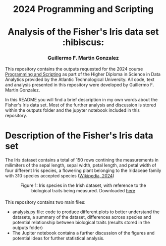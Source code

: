 <h1 align=center><b>2024 Programming and Scripting</b></h1>
<h1 align=center>Analysis of the Fisher's Iris data set :hibiscus:</h1>
<h3 align=center>Guillermo F. Martin Gonzalez</h3>

<p>
This repository contains the outputs requested for the 2024 course <u>Programming and Scripting</u> as part of the Higher Diploma in Science in Data Analytics provided by the Atlantic Technological University. All code, text and analysis presented in this repository were developed by Guillermo F. Martin Gonzalez. 

In this README you will find a brief description in my own words about the Fisher's Iris data set. Most of the further analysis and discussion is stored within the outputs folder and the jupyter notebook included in this repository.
</p>

<h1 align=left>Description of the Fisher's Iris data set</h1>

<p>
The Iris dataset contains a total of 150 rows contining the measurements in milimiters of the sepal length, sepal width, petal length, and petal width of four different Iris species, a flowering plant belonging to the Iridaceae family with 310 species accepted species (<a href="https://en.wikipedia.org/wiki/Iris_(plant)">Wikipedia, 2024</a>)
</p>

<figure align=center style="margin-bottom: 20px;>
    <img src="https://miro.medium.com/v2/resize:fit:720/format:webp/1*YYiQed4kj_EZ2qfg_imDWA.png" alt="Alternative text">
    <figcaption>Figure 1: Iris species in the Irish dataset, with reference to the biological traits being measured. Downloaded <a href="https://peaceadegbite1.medium.com/iris-flower-classification-60790e9718a1">here</a>
    </figcaption>
</figure>

<p style="margin-top: 20px;"> This repository contains two main files:  
  <ul>
   <li>analysis.py file: code to produce different plots to better understand the datasets, a summary of the dataset, differences across species and potential relationship between biological traits (results stored in the outputs folder)</li>
   <li>The Jupiter notebook contains a further discussion of the figures and potential ideas for further statistical analysis.</li>
 </ul>
</p> 

